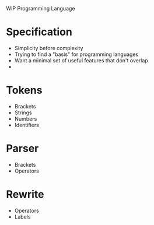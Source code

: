 WIP Programming Language

# Specification
- Simplicity before complexity
 - Trying to find a "basis" for programming languages
 - Want a minimal set of useful features that don't overlap
- 

# Tokens
- Brackets
- Strings
- Numbers
- Identifiers

# Parser
- Brackets
- Operators

# Rewrite
- Operators
- Labels
